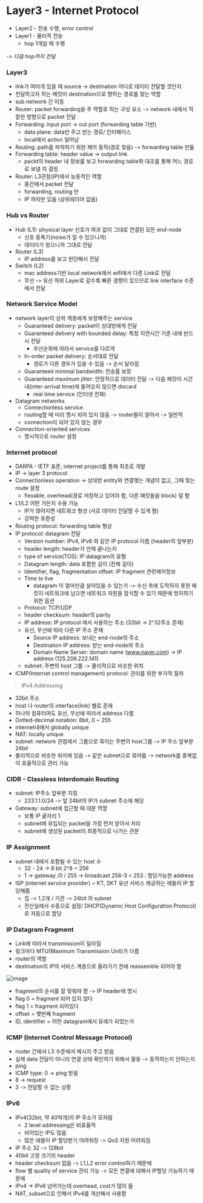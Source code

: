 # Layer3 - Internet Protocol  

- Layer2 - 전송 수행, error control  
- Layer1 - 물리적 전송  
  - hop 1개일 때 수행   
   
*-> 다음 hop까지 전달*

### Layer3
- link가 여러개 있을 때 source -> destination 어디로 데이터 전달할 것인지  
- 전달하고자 하는 패킷이 destination으로 향하는 경로를 찾는 역할  
- sub network 간 이동
- Router: packet forwarding을 주 역할로 하는 구성 요소 -> network 내에서 적잘한 방향으로 packet 전달
- Forwarding: input port -> out port (forwarding table 기반)
  - data plane: data만 주고 받는 경로/ 인터페이스 
  - local에서 action 일어남
- Routing: path를 파악하기 위한 제어 동작(경로 찾음) -> forwarding table 만듦  
- Forwarding table: header value -> output link
  - packt의 header 내 정보를 보고 forwarding table와 대조를 통해 어느 경로로 보낼 지 결정
- Router: L3관점(IP)에서 능동적인 역할
  - 중간에서 packet 전달  
  - forwarding, routing 만
  - IP 까지만 있음 (상위레이어 없음)

### Hub vs Router
- Hub (L1): physical layer 신호가 여과 없이 그대로 연결된 모든 end-node
  - 신호 증폭기(noise가 낄 수 있으니까)  
  - 데이터가 왔으니까 그대로 전달  
- Router (L3)  
  - IP address를 보고 판단해서 전달
- Switch (L2)
  - mac address기반 local network에서 wifi에서 다른 Link로 전달  
  - 무선 -> 유선 하위 Layer로 갈수록 빠른 경향이 있으므로 link interface 수준에서 전달

### Network Service Model
- network layer이 상위 계층에게 보장해주는 service
  - Guaranteed delivery: packet이 상대방에게 전달
  - Guaranteed delivery with bounded delay: 특정 지연시간 기준 내에 반드시 전달
    - 우선순위에 따라서 service를 다르게
  - In-order packet delivery: 순서대로 전달
    - 경로가 다른 경우가 있을 수 있음 -> 순서 달라짐
  - Guaranteed minimal bandwidth: 전송률 보장
  - Guaranteed maximum jitter: 안정적으로 데이터 전달 -> 다음 패킷이 시간내(inter-arrival time)에 들어오지 않으면 discard 
    - real time service (인터넷 전화)
- Datagram networks
  - Connectionless service
  - routing할 때 미리 명시 되어 있지 않음 -> router들이 알아서 -> 일반적
  - connection이 되어 있지 않는 경우
- Connection-oriented services
  - 명시적으로 router 설정  

### Internet protocol
- DARPA - IETF 표준, internet project를 통해 최초로 개발
- IP -> layer 3 protocol
- Connectionless operation -> 상대방 entity와 연결맺는 개념이 없고, 그때 맞는 route 설정  
  - flexable, overhead(경로 저장하고 있어야 함, 다른 패킷들을 block) 덜 함
- L1/L2 어떤 거든지 수용 가능 
  - IP가 얹어지면 네트워크 형성 (서로 데이터 전달할 수 있게 함)
  - 강력한 호환성
- Routing protocol: forwarding table 형상  
- IP protocol: datagram 전달    
  - Version number: IPv4, IPv6 와 같은 IP protocol 이름 (header의 앞부분)
  - header length: header가 언제 끝나는지
  - type of service(TOS): IP datagram의 유형
  - Datagram length: data 포함한 길이 (전체 길이)
  - Identifier, flag, fragmentation offset: IP fragment 관련제어정보
  - Time to live
    - datagram 이 얼마만큼 살아있을 수 있는가 -> 수신 측에 도착하지 못한 패킷이 네트워크에 남으면 네트워크 자원을 잠식할 수 있기 때문에 방지하기 위한 옵션 
  - Protocol: TCP/UDP  
  - header checksum: header의 parity  
  - IP address: IP protocol 에서 사용하는 주소 (32bit -> 2^32주소 존재)    
  - 유선, 무선에 따라 다른 IP 주소 존재  
    - Source IP address: 보내는 end-node의 주소    
    - Destination IP address: 받는 end-node의 주소    
    - Domain Name Server: domain name (www.naver.com) -> IP address (125.209.222.141)    
  - subnet: 주변의 host 그룹 -> 물리적으로 비슷한 위치  
- ICMP(Internet control management) protocol: 관리를 위한 부가적 절차    

> IPv4 Addressing
  - 32bit 주소
  - host 나 router의 interface(link) 별로 존재
  - 하나의 컴퓨터여도 유선, 무선에 따라서 address 다름 
  - Dotted-decimal notation: 8bit, 0 ~ 255
  - internet내에서 globally unique
  - NAT: locally unique
  - subnet: network 관점에서 그룹으로 묶이는 주변의 host그룹 -> IP 주소 앞부분 24bit
  - 물리적으로 비슷한 위치에 있음 -> 같은 subnet으로 묶어줌 -> network를 중복없이 효율적으로 관리 가능

### CIDR - Classless Interdomain Routing
- subnet: IP주소 앞부분 지칭
  - 223.1.1.0/24 -> 앞 24bit의 IP가 subnet 주소에 해당
- Gateway: subnet에 접근할 때 대문 역할 
  - 보통 IP 끝자리 1
  - subnet에 유입되는 packet을 가장 먼저 받아서 처리
  - subnet에 생성된 packet이 최종적으로 나가는 관문

### IP Assignment
- subnet 내에서 포함될 수 있는 host 수
  - 32 - 24 -> 8 bit 2^8 = 256
  - 1 -> gateway /0 / 255 -> broadcast 256-3 = 253 : 할당가능한 address
- ISP (internet service provider) = KT, SKT 유선 서비스 제공하는 애들이 IP 할당해줌
  - 집 -> 1,2개 / 기관 -> 24bit 의 subnet
  - 전산실에서 수동으로 설정/ DHCP(Dynamic Host Configuration Protocol)로 자동으로 할당

### IP Datagram Fragment
- Link에 따라서 transmission이 달라짐
- 링크마다 MTU(Maximum Transmission Unit)가 다름
- router의 역할
- destination의 IP의 서비스 계층으로 올라가기 전에 reassemble 되어야 함

![image](https://user-images.githubusercontent.com/50178026/114542196-9beb9d00-9c92-11eb-8b0e-ff7ccd340616.png)

- fragment의 순서를 잘 맞춰야 함 -> IP header에 명시  
- flag 0 = fragment 되어 있지 않다  
- flag 1 = fragment 되어있다  
- offset = 몇번째 fragment  
- ID, identifier = 어떤 datagram에서 유래가 되었는가  

### ICMP (Internet Control Message Protocol)
- router 간에서 L3 수준에서 메시지 주고 받음
- 실제 data 전달이 아니라 연결 상태 확인하기 위해서 활용 -> 동작하는지 안하는지  
- ping
- ICMP type: 0 -> ping 받음
- 8 -> request
- 3 -> 전달할 수 없는 상황

### IPv6  
- IPv4(32bit, 약 40억개)의 IP 주소가 모자람 
  - 2 level addressing은 비효율적
  - 비어있는 IP도 많음  
  - 많은 애들이 IP 할당받기 어려워징 -> QoS 지원 어려워짐
- IP 주소 32 -> 128bit  
- 40bit 고정 크기의 header
- header checksum 없음 -> L1,L2 error control하기 때문에    
- flow 별 quality of service 관리 가능 -> 모든 연결에 대해서 IP할당 가능하기 때문에   
- IPv4 -> IPv6 넘어가는데 overhead, cost가 많이 듦  
- NAT, subset으로 인해서 IPv4를 개선해서 사용함  
